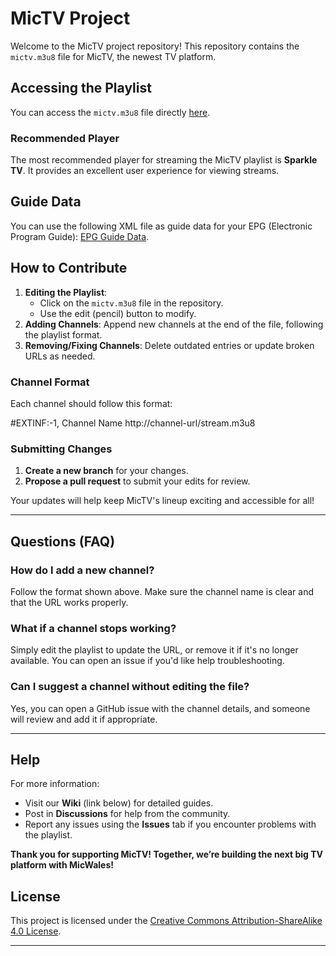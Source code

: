 # MicTV Project

Welcome to the MicTV project repository! This repository contains the `mictv.m3u8` file for MicTV, the newest TV platform.

## Accessing the Playlist

You can access the `mictv.m3u8` file directly [here](https://raw.githubusercontent.com/username/MicWales-MicTV-iptv/main/mictv.m3u8).

### Recommended Player

The most recommended player for streaming the MicTV playlist is **Sparkle TV**. It provides an excellent user experience for viewing streams.

## Guide Data

You can use the following XML file as guide data for your EPG (Electronic Program Guide):
[EPG Guide Data](https://raw.githubusercontent.com/dp247/Freeview-EPG/master/epg.xml).

## How to Contribute
1. **Editing the Playlist**:
   - Click on the `mictv.m3u8` file in the repository.
   - Use the edit (pencil) button to modify.
2. **Adding Channels**: Append new channels at the end of the file, following the playlist format.
3. **Removing/Fixing Channels**: Delete outdated entries or update broken URLs as needed.

### Channel Format
Each channel should follow this format:

#EXTINF:-1, Channel Name http://channel-url/stream.m3u8

### Submitting Changes
1. **Create a new branch** for your changes.
2. **Propose a pull request** to submit your edits for review.

Your updates will help keep MicTV's lineup exciting and accessible for all!

---

## Questions (FAQ)
### How do I add a new channel?
Follow the format shown above. Make sure the channel name is clear and that the URL works properly.

### What if a channel stops working?
Simply edit the playlist to update the URL, or remove it if it's no longer available. You can open an issue if you'd like help troubleshooting.

### Can I suggest a channel without editing the file?
Yes, you can open a GitHub issue with the channel details, and someone will review and add it if appropriate.

---

## Help
For more information:
- Visit our **Wiki** (link below) for detailed guides.
- Post in **Discussions** for help from the community.
- Report any issues using the **Issues** tab if you encounter problems with the playlist.

**Thank you for supporting MicTV! Together, we’re building the next big TV platform with MicWales!**



## License

This project is licensed under the [Creative Commons Attribution-ShareAlike 4.0 License](https://creativecommons.org/licenses/by-sa/4.0/).

---

